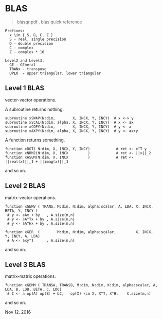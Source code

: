 BLAS
===

> blasqr.pdf , blas quick reference

```
Prefixes:
  x \in { S, D, C, Z }
  S - real, single precision
  D - double precision
  C - complex
  Z - complex * 16

Level2 and Level3:
  GE - GEneral
  TRANx - transpose
  UPLO  - upper triangular, lower triangular

```

## Level 1 BLAS
vector-vector operations.

A subroutine returns nothing.
```
subroutine xSWAP(N:dim,        X, INCX, Y, INCY)  # x <-> y
subroutine xSCAL(N:dim, alpha, X, INCX, Y, INCY)  # x <- ax
subroutine xCOPY(N:dim,        X, INCX, Y, INCY)  # y <- x
subroutine xAXPY(N:dim, alpha, X, INCX, Y, INCY)  # y <- ax+y
```

A function returns something.
```
function xDOT( N:dim, X, INCX, Y, INCY)            # ret <- x^T y
function xNRM2(N:dim, X, INCX         )            # ret <- ||x||_2
function xASUM(N:dim, X, INCX         )            # ret <- ||real(x)||_1 + ||imag(x)||_1
```

and so on.

## Level 2 BLAS
matrix-vector operations.

```
function xGEMV ( TRANS, M:dim, N:dim, alpha:scalar, A, LDA, X, INCX, BETA, Y, INCY )
 # y <- aAx + by   , A.size(m,n)
 # y <- aA^Tx + by , A.size(m,n)
 # y <- aA^Hx + by , A.size(m,n)

function xGER  (        M:dim, N:dim, alpha:scalar,         X, INCX,       Y, INCY, A, LDA)
 # A <- axy^T      , A.size(m,n)
```

and so on.

## Level 3 BLAS
matrix-matrix operations.

```
function xGEMM ( TRANSA, TRANSB, M:dim, N:dim, K:dim, alpha:scalar, A, LDA, B, LDB, BETA, C, LDC)
 # C <- a op(A) op(B) + bC,   op(X) \in X, X^T, X^H,    C.size(m,n)
```

and so on.

Nov 12. 2016
